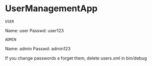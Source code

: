 # UserManagementApp


	USER
Name: user
Passwd: user123




	ADMIN
Name: admin
Passwd: admin123



If you change passwords a forget them, delete users.xml in bin/debug